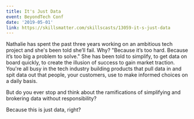 ```yaml
---
title: It's Just Data
event: BeyondTech Conf
date: '2019-05-01'
link: https://skillsmatter.com/skillscasts/13059-it-s-just-data
---
```


Nathalie has spent the past three years working on an ambitious tech project and she's been told she’ll fail. Why? "Because it’s too hard. Because it’s too big a problem to solve." She has been told to simplify, to get data on board quickly, to create the illusion of success to gain market traction. You're all busy in the tech industry building products that pull data in and spit data out that people, your customers, use to make informed choices on a daily basis.

But do you ever stop and think about the ramifications of simplifying and brokering data without responsibility?

Because this is just data, right?
